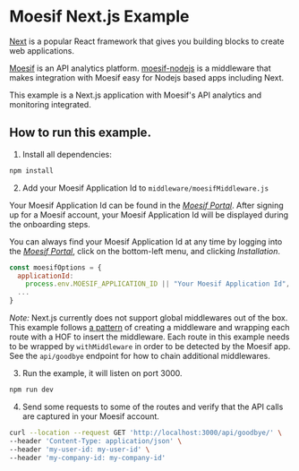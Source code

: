 # Moesif Next.js Example

[Next](https://nextjs.org) is a popular React framework that gives you building blocks to create web applications.

[Moesif](https://www.moesif.com) is an API analytics platform.
[moesif-nodejs](https://github.com/Moesif/moesif-nodejs)
is a middleware that makes integration with Moesif easy for Nodejs based apps including Next.

This example is a Next.js application with Moesif's API analytics and monitoring integrated.


## How to run this example.

1. Install all dependencies: 

```bash
npm install
```

2. Add your Moesif Application Id to `middleware/moesifMiddleware.js`

Your Moesif Application Id can be found in the [_Moesif Portal_](https://www.moesif.com/).
After signing up for a Moesif account, your Moesif Application Id will be displayed during the onboarding steps. 

You can always find your Moesif Application Id at any time by logging 
into the [_Moesif Portal_](https://www.moesif.com/), click on the bottom-left menu,
and clicking _Installation_.

```javascript
const moesifOptions = {
  applicationId:
    process.env.MOESIF_APPLICATION_ID || "Your Moesif Application Id",
  ...
}
```

_Note:_ Next.js currently does not support global middlewares out of the box. This example follows [a pattern](https://github.com/vercel/next.js/discussions/14415#discussioncomment-42291) of creating a middleware and wrapping each route with a HOF to insert the middleware. Each route in this example needs to be wrapped by `withMiddleware` in order to be detected by the Moesif app. See the `api/goodbye` endpoint for how to chain additional middlewares.

3. Run the example, it will listen on port 3000.

```bash
npm run dev
```

4. Send some requests to some of the routes and verify that the API calls are captured in your Moesif account. 

```bash
curl --location --request GET 'http://localhost:3000/api/goodbye/' \
--header 'Content-Type: application/json' \
--header 'my-user-id: my-user-id' \
--header 'my-company-id: my-company-id'
```
